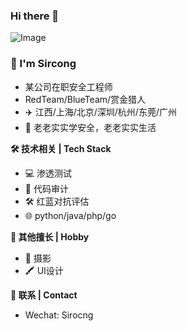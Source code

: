 ### Hi there 👋

![Image](https://user-images.githubusercontent.com/56618386/230406508-5ef484c1-0bb9-4aff-9b2a-f3f7b74af2d0.gif)

### 👻 I'm Sircong 
- 某公司在职安全工程师
- RedTeam/BlueTeam/赏金猎人
- ✈️ 江西/上海/北京/深圳/杭州/东莞/广州
- 💬 老老实实学安全，老老实实生活


**🛠 技术相关 | Tech Stack**
- 💻 渗透测试
- 🔭 代码审计
- 🛠  红蓝对抗评估
- 🌐 python/java/php/go

**🌱 其他擅长 | Hobby**
- 📸 摄影
- 🖍️ UI设计

**💬 联系 | Contact**
- Wechat: Sirocng
